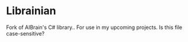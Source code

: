 # Librainian
Fork of AIBrain's C# library.. For use in my upcoming projects.
Is this file case-sensitive?
